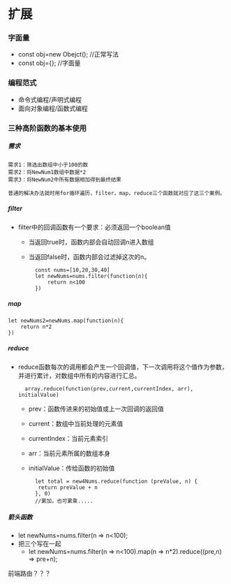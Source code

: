 # 扩展
### 字面量 
* const obj=new Obejct();	//正常写法
* const obj={};		//字面量
### 编程范式
* 命令式编程/声明式编程
* 面向对象编程/函数式编程
### 三种高阶函数的基本使用
##### 需求
	需求1：筛选出数组中小于100的数
	需求2：将NewNum1数组中数据*2
	需求3：将NewNum2中所有数据相加得到最终结果
	
	普通的解决办法就时用for循环遍历，filter，map，reduce三个函数就对应了这三个案例。
##### filter
* filter中的回调函数有一个要求：必须返回一个boolean值
	* 当返回true时，函数内部会自动回调n进入数组
	* 当返回false时，函数内部会过滤掉这次的n。
										
			const nums=[10,20,30,40]
			let newNums=nums.filter(function(n){
				return n<100
			})
##### map
	let newNums2=newNums.map(function(n){
		return n*2	
	})
##### reduce
* reduce函数每次的调用都会产生一个回调值，下一次调用将这个值作为参数，并进行累计，对数组中所有的内容进行汇总。
	
		array.reduce(function(prev,current,currentIndex, arr), initialValue)
	* prev：函数传进来的初始值或上一次回调的返回值
	* current：数组中当前处理的元素值
	* currentIndex：当前元素索引
	* arr：当前元素所属的数组本身
	* initialValue：传给函数的初始值

			let total = new4Nums.reduce(function (preValue, n) {
		 	 return preValue + n
			}, 0)
			//累加，也可累乘.....
##### 箭头函数
* let newNums=nums.filter(n => n<100);
* 把三个写在一起
	* let newNums=nums.filter(n => n<100).map(n => n*2).reduce((pre,n) => pre+n);



前端路由？？？